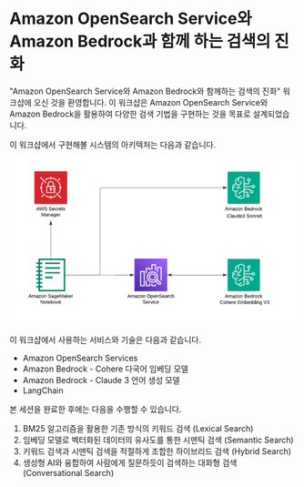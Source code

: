 # Amazon OpenSearch Service와 Amazon Bedrock과 함께 하는 검색의 진화
"Amazon OpenSearch Service와 Amazon Bedrock와 함께하는 검색의 진화" 워크샵에 오신 것을 환영합니다. 이 워크샵은 Amazon OpenSearch Service와 Amazon Bedrock을 활용하여 다양한 검색 기법을 구현하는 것을 목표로 설계되었습니다.

이 워크샵에서 구현해볼 시스템의 아키텍처는 다음과 같습니다.

![workshop architecture](docs/images/image.png)

이 워크샵에서 사용하는 서비스와 기술은 다음과 같습니다. 

- Amazon OpenSearch Services
- Amazon Bedrock - Cohere 다국어 임베딩 모델
- Amazon Bedrock - Claude 3 언어 생성 모델
- LangChain

본 세션을 완료한 후에는 다음을 수행할 수 있습니다.

1. BM25 알고리즘을 활용한 기존 방식의 키워드 검색 (Lexical Search)
2. 임베딩 모델로 벡터화된 데이터의 유사도를 통한 시맨틱 검색 (Semantic Search)
3. 키워드 검색과 시맨틱 검색을 적절하게 조합한 하이브리드 검색 (Hybrid Search)
4. 생성형 AI와 융합하여 사람에게 질문하듯이 검색하는 대화형 검색 (Conversational Search)